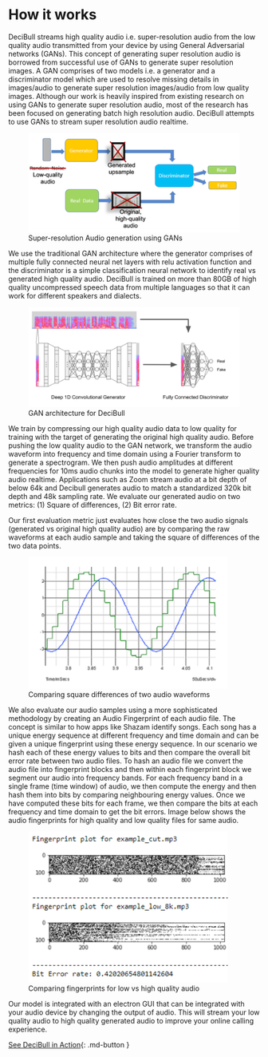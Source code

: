 # How it works

DeciBull streams high quality audio i.e. super-resolution audio from the low quality audio transmitted from your device by using General Adversarial networks (GANs). This concept of generating super resolution audio is borrowed from successful use of GANs to generate super resolution images.
A GAN comprises of two models i.e. a generator and a discriminator model which are used to resolve missing details in images/audio to generate super resolution images/audio from low quality images. Although our work is heavily inspired from existing research on using GANs 
to generate super resolution audio, most of the research has been focused on generating batch high resolution audio. DeciBull attempts to use GANs to stream super resolution audio realtime.

<figure>
  <img src="/img/GAN_basic.PNG" width="600">
  <figcaption>Super-resolution Audio generation using GANs</figcaption>
</figure>

We use the traditional GAN architecture where the generator comprises of multiple fully connected neural net layers with relu activation function and the discriminator is a simple classification neural network to identify real vs generated high quality audio. DeciBull is trained on more than 80GB of high quality uncompressed speech data from multiple languages so that it can work for different speakers and dialects.

<figure>
  <img src="/img/gan_diagram.png" width="600">
  <figcaption>GAN architecture for DeciBull</figcaption>
</figure>

We train by compressing our high quality audio data to low quality for training with the target of generating the original high quality audio. Before pushing the low quality audio to the GAN network, we transform the audio waveform into frequency and time domain using a Fourier transform to generate a spectrogram. We then push audio amplitudes at different frequencies for 10ms audio chunks into the model to generate higher quality audio realtime. Applications such as Zoom stream audio at a bit depth of below 64k and Decibull generates audio to match a standardized 320k bit depth and 48k sampling rate.
We evaluate our generated audio on two metrics: (1) Square of differences, (2) Bit error rate.

Our first evaluation metric just evaluates how close the two audio signals (generated vs original high quality audio) are by comparing the raw waveforms at each audio sample and taking the square of differences of the two data points. 

<figure>
  <img src="/img/square_diff.PNG" width="400">
  <figcaption>Comparing square differences of two audio waveforms</figcaption>
</figure>


We also evaluate our audio samples using a more sophisticated methodology by creating an Audio Fingerprint of each audio file. The concept is similar to how apps like Shazam identify songs. Each song has a unique energy sequence at different frequency and time domain and can be given a unique fingerprint using these energy sequence. In our scenario we hash each of these energy values to bits and then compare the overall bit error rate between two audio files. To hash an audio file we convert the audio file into fingerprint blocks and then within each fingerprint block we segment our audio into frequency bands. For each frequency band in a single frame (time window) of audio, we then compute the energy and then hash them into bits by comparing neighbouring energy values. Once we have computed these bits for each frame, we then compare the bits at each frequency and time domain to get the bit errors. Image below shows the audio fingerprints for high quality and low quality files for same audio.


<figure>
  <img src="/img/fingerprint_example.png" width="400">
  <figcaption>Comparing fingerprints for low vs high quality audio</figcaption>
</figure>

Our model is integrated with an electron GUI that can be integrated with your audio device by changing the output of audio. This will stream your low quality audio to high quality generated audio to improve your online calling experience. 

[See DeciBull in Action](Examples){: .md-button }